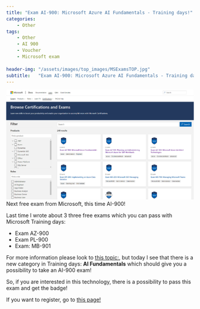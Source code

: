 ```yaml
---
title: "Exam AI-900: Microsoft Azure AI Fundamentals - Training days!"
categories:
    - Other
tags:
    - Other
    - AI 900
    - Voucher
    - Microsoft exam

header-img: "/assets/images/top_images/MSExamsTOP.jpg"
subtitle:   "Exam AI-900: Microsoft Azure AI Fundamentals - Training days!"
---
```

![Exam AI-900: Microsoft Azure AI Fundamentals - Training days!](/assets/images/top_images/MSExamsTOP.jpg) Next free exam from Microsoft, this time AI-900!

Last time I wrote about 3 three free exams which you can pass with Microsoft Training days:

* Exam AZ-900
* Exam PL-900
* Exam: MB-901

For more information please look to [this topic:](https://www.piesik.me/2020/11/25/MicrosoftExams-FreeVouchers-November2020/), but today I see that there is a new category in Training days: **AI Fundamentals** which should give you a possibility to take an AI-900 exam!

So, if you are interested in this technology, there is a possibility to pass this exam and get the badge!

If you want to register, go to [this page!](https://mktoevents.com/Microsoft+Event/234943/157-GQE-382)

